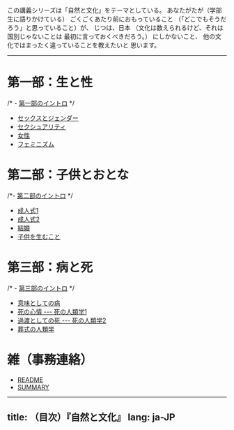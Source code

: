 <!-- -*- coding: utf-8 -*- -->

この講義シリーズは「自然と文化」をテーマとしている。
あなたがたが<comment>（学部生に語りかけている）</comment>
ごくごくあたり前におもっていること
（「どこでもそうだろう」と思っていること）が、
じつは、日本
<comment>（文化は数えられるけど、それは国別じゃないことは
最初に言っておくべきだろう。）</comment>
にしかないこと、
他の文化ではまったく違っていることを教えたいと
思います。

-----

# 第一部：生と性

/* - [第一部のイントロ](intro-01.html) */

- [セックスとジェンダー](gender.html)
- [セクシュアリティ](sexual.html)
- [女性](woman.html)
- [フェミニズム](feminism.html)

# 第二部：子供とおとな

/*- [第二部のイントロ](intro-01.html) */

- [成人式1](novice1.html)
- [成人式2](novice2.html)
- [結婚](marriage.html)
- [子供を生むこと](repro.html)

# 第三部：病と死

/* - [第三部のイントロ](intro-01.html) */

- [意味としての病](disease.html)
- [死の心情 --- 死の人類学1](death1.html)
- [過渡としての死 --- 死の人類学2](death2.html)
- [葬式の人類学](funeral.html)

# 雑（事務連絡）

- [README](README.html)
- [SUMMARY](SUMMARY.html)

---
title: （目次）『自然と文化』
lang: ja-JP
---
